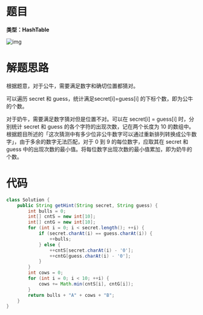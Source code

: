 # 题目

**类型：HashTable**



![img](https://cdn.nlark.com/yuque/0/2021/png/2941598/1636338184394-4e86e4f8-df45-4928-aeac-4afc64a3ddb4.png)

# 解题思路

根据题意，对于公牛，需要满足数字和确切位置都猜对。

可以遍历 secret 和 guess，统计满足secret[i]=guess[i] 的下标个数，即为公牛的个数。

对于奶牛，需要满足数字猜对但是位置不对。可以在 secret[i] = guess[i] 时，分别统计 secret 和 guess 的各个字符的出现次数，记在两个长度为 10 的数组中。根据题目所述的「这次猜测中有多少位非公牛数字可以通过重新排列转换成公牛数字」，由于多余的数字无法匹配，对于 0 到 9 的每位数字，应取其在 secret 和 guess 中的出现次数的最小值。将每位数字出现次数的最小值累加，即为奶牛的个数。





# 代码

```java
class Solution {
    public String getHint(String secret, String guess) {
        int bulls = 0;
        int[] cntS = new int[10];
        int[] cntG = new int[10];
        for (int i = 0; i < secret.length(); ++i) {
            if (secret.charAt(i) == guess.charAt(i)) {
                ++bulls;
            } else {
                ++cntS[secret.charAt(i) - '0'];
                ++cntG[guess.charAt(i) - '0'];
            }
        }
        int cows = 0;
        for (int i = 0; i < 10; ++i) {
            cows += Math.min(cntS[i], cntG[i]);
        }
        return bulls + "A" + cows + "B";
    }
}
```

